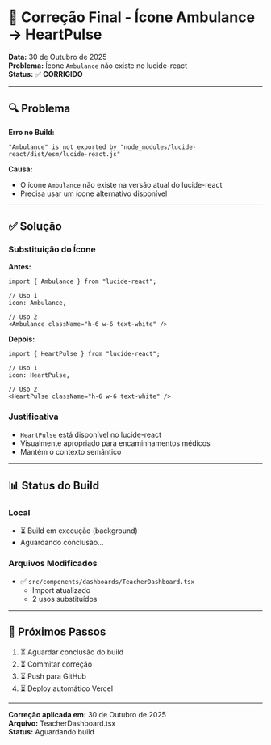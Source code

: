 # 🐛 Correção Final - Ícone Ambulance → HeartPulse

**Data:** 30 de Outubro de 2025  
**Problema:** Ícone `Ambulance` não existe no lucide-react  
**Status:** ✅ **CORRIGIDO**

---

## 🔍 Problema

**Erro no Build:**
```
"Ambulance" is not exported by "node_modules/lucide-react/dist/esm/lucide-react.js"
```

**Causa:**
- O ícone `Ambulance` não existe na versão atual do lucide-react
- Precisa usar um ícone alternativo disponível

---

## ✅ Solução

### Substituição do Ícone

**Antes:**
```tsx
import { Ambulance } from "lucide-react";

// Uso 1
icon: Ambulance,

// Uso 2
<Ambulance className="h-6 w-6 text-white" />
```

**Depois:**
```tsx
import { HeartPulse } from "lucide-react";

// Uso 1
icon: HeartPulse,

// Uso 2
<HeartPulse className="h-6 w-6 text-white" />
```

### Justificativa
- `HeartPulse` está disponível no lucide-react
- Visualmente apropriado para encaminhamentos médicos
- Mantém o contexto semântico

---

## 📊 Status do Build

### Local
- ⏳ Build em execução (background)
- Aguardando conclusão...

### Arquivos Modificados
- ✅ `src/components/dashboards/TeacherDashboard.tsx`
  - Import atualizado
  - 2 usos substituídos

---

## 🚀 Próximos Passos

1. ⏳ Aguardar conclusão do build
2. ⏳ Commitar correção
3. ⏳ Push para GitHub
4. ⏳ Deploy automático Vercel

---

**Correção aplicada em:** 30 de Outubro de 2025  
**Arquivo:** TeacherDashboard.tsx  
**Status:** Aguardando build


